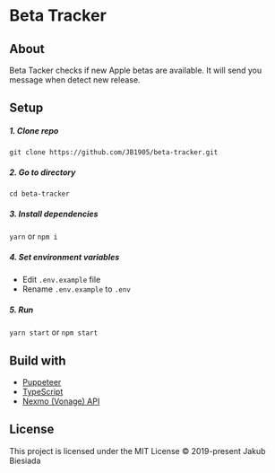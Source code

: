 # Beta Tracker

## About
Beta Tacker checks if new Apple betas are available. It will send you message when detect new release.

## Setup
##### 1. Clone repo
```
git clone https://github.com/JB1905/beta-tracker.git
```

##### 2. Go to directory
```
cd beta-tracker
```

##### 3. Install dependencies
`yarn` or `npm i`

##### 4. Set environment variables
- Edit `.env.example` file
- Rename `.env.example` to `.env`

##### 5. Run
`yarn start` or `npm start`

## Build with
- [Puppeteer](https://pptr.dev/)
- [TypeScript](https://www.typescriptlang.org/)
- [Nexmo (Vonage) API](https://developer.nexmo.com/)

## License
This project is licensed under the MIT License © 2019-present Jakub Biesiada
